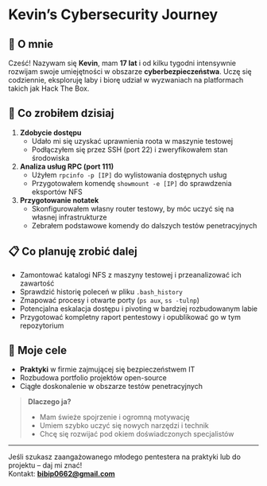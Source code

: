 # Kevin’s Cybersecurity Journey

## 👋 O mnie
Cześć! Nazywam się **Kevin**, mam **17 lat** i od kilku tygodni intensywnie rozwijam swoje umiejętności w obszarze **cyberbezpieczeństwa**. Uczę się codziennie, eksploruję laby i biorę udział w wyzwaniach na platformach takich jak Hack The Box.

## 🚀 Co zrobiłem dzisiaj
1. **Zdobycie dostępu**  
   - Udało mi się uzyskać uprawnienia roota w maszynie testowej  
   - Podłączyłem się przez SSH (port 22) i zweryfikowałem stan środowiska  
2. **Analiza usług RPC (port 111)**  
   - Użyłem `rpcinfo -p [IP]` do wylistowania dostępnych usług  
   - Przygotowałem komendę `showmount -e [IP]` do sprawdzenia eksportów NFS  
3. **Przygotowanie notatek**  
   - Skonfigurowałem własny router testowy, by móc uczyć się na własnej infrastrukturze  
   - Zebrałem podstawowe komendy do dalszych testów penetracyjnych

## 📋 Co planuję zrobić dalej
- Zamontować katalogi NFS z maszyny testowej i przeanalizować ich zawartość  
- Sprawdzić historię poleceń w pliku `.bash_history`  
- Zmapować procesy i otwarte porty (`ps aux`, `ss -tulnp`)  
- Potencjalna eskalacja dostępu i pivoting w bardziej rozbudowanym labie  
- Przygotować kompletny raport pentestowy i opublikować go w tym repozytorium

## 🎯 Moje cele
- **Praktyki** w firmie zajmującej się bezpieczeństwem IT  
- Rozbudowa portfolio projektów open-source  
- Ciągłe doskonalenie w obszarze testów penetracyjnych

> **Dlaczego ja?**  
> - Mam świeże spojrzenie i ogromną motywację  
> - Umiem szybko uczyć się nowych narzędzi i technik  
> - Chcę się rozwijać pod okiem doświadczonych specjalistów  

---

Jeśli szukasz zaangażowanego młodego pentestera na praktyki lub do projektu – daj mi znać!  
Kontakt: **bibip0662@gmail.com**
